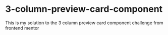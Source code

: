 # 3-column-preview-card-component
 This is my solution to the 3 column preview card component challenge from frontend mentor
